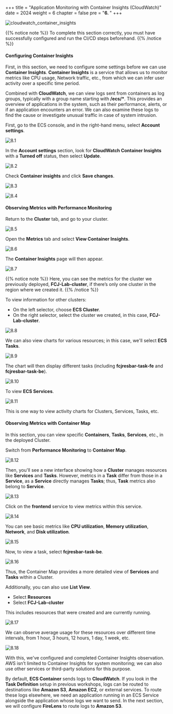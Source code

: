+++
title = "Application Monitoring with Container Insights (CloudWatch)"
date = 2024
weight = 6
chapter = false
pre = "<b>6. </b>"
+++

![cloudwatch_container_insights](/images/8-monitoring-with-container-insights/cloudwatch_container_insights.png)

{{% notice note %}}
To complete this section correctly, you must have successfully configured and run the CI/CD steps beforehand.
{{% /notice %}}

#### Configuring Container Insights

First, in this section, we need to configure some settings before we can use **Container Insights**. **Container Insights** is a service that allows us to monitor metrics like CPU usage, Network traffic, etc., from which we can infer user activity over a specific time period.

Combined with **CloudWatch**, we can view logs sent from containers as log groups, typically with a group name starting with **/ecs/\***. This provides an overview of applications in the system, such as their performance, alerts, or if an application encounters an error. We can also examine these logs to find the cause or investigate unusual traffic in case of system intrusion.

First, go to the ECS console, and in the right-hand menu, select **Account settings**.

![8.1](/images/8-monitoring-with-container-insights/8.1.png)

In the **Account settings** section, look for **CloudWatch Container Insights** with a **Turned off** status, then select **Update**.

![8.2](/images/8-monitoring-with-container-insights/8.2.png)

Check **Container insights** and click **Save changes**.

![8.3](/images/8-monitoring-with-container-insights/8.3.png)

![8.4](/images/8-monitoring-with-container-insights/8.4.png)

#### Observing Metrics with Performance Monitoring

Return to the **Cluster** tab, and go to your cluster.

![8.5](/images/8-monitoring-with-container-insights/8.5.png)

Open the **Metrics** tab and select **View Container Insights**.

![8.6](/images/8-monitoring-with-container-insights/8.6.png)

The **Container Insights** page will then appear.

![8.7](/images/8-monitoring-with-container-insights/8.7.png)

{{% notice note %}}
Here, you can see the metrics for the cluster we previously deployed, **FCJ-Lab-cluster**, if there’s only one cluster in the region where we created it.
{{% /notice %}}

To view information for other clusters:

- On the left selector, choose **ECS Cluster**.
- On the right selector, select the cluster we created, in this case, **FCJ-Lab-cluster**.

![8.8](/images/8-monitoring-with-container-insights/8.8.png)

We can also view charts for various resources; in this case, we'll select **ECS Tasks**.

![8.9](/images/8-monitoring-with-container-insights/8.9.png)

The chart will then display different tasks (including **fcjresbar-task-fe** and **fcjresbar-task-be**).

![8.10](/images/8-monitoring-with-container-insights/8.10.png)

To view **ECS Services**.

![8.11](/images/8-monitoring-with-container-insights/8.11.png)

This is one way to view activity charts for Clusters, Services, Tasks, etc.

#### Observing Metrics with Container Map

In this section, you can view specific **Containers**, **Tasks**, **Services**, etc., in the deployed Cluster.

Switch from **Performance Monitoring** to **Container Map**.

![8.12](/images/8-monitoring-with-container-insights/8.12.png)

Then, you'll see a new interface showing how a **Cluster** manages resources like **Services** and **Tasks**. However, metrics in a **Task** differ from those in a **Service**, as a **Service** directly manages **Tasks**; thus, **Task** metrics also belong to **Service**.

![8.13](/images/8-monitoring-with-container-insights/8.13.png)

Click on the **frontend** service to view metrics within this service.

![8.14](/images/8-monitoring-with-container-insights/8.14.png)

You can see basic metrics like **CPU utilization**, **Memory utilization**, **Network**, and **Disk utilization**.

![8.15](/images/8-monitoring-with-container-insights/8.15.png)

Now, to view a task, select **fcjresbar-task-be**.

![8.16](/images/8-monitoring-with-container-insights/8.16.png)

Thus, the Container Map provides a more detailed view of **Services** and **Tasks** within a Cluster.

Additionally, you can also use **List View**.

- Select **Resources**
- Select **FCJ-Lab-cluster**

This includes resources that were created and are currently running.

![8.17](/images/8-monitoring-with-container-insights/8.17.png)

We can observe average usage for these resources over different time intervals, from 1 hour, 3 hours, 12 hours, 1 day, 1 week, etc.

![8.18](/images/8-monitoring-with-container-insights/8.18.png)

With this, we've configured and completed Container Insights observation. AWS isn’t limited to Container Insights for system monitoring; we can also use other services or third-party solutions for this purpose.

By default, **ECS Container** sends logs to **CloudWatch**. If you look in the **Task Definition** setup in previous workshops, logs can be routed to destinations like **Amazon S3**, **Amazon EC2**, or external services. To route these logs elsewhere, we need an application running in an ECS Service alongside the application whose logs we want to send. In the next section, we will configure **FireLens** to route logs to **Amazon S3**.

